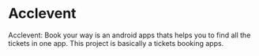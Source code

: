 # Acclevent
 Acclevent: Book your way is an android apps thats helps you to find all the tickets in one app. This project is basically a tickets booking apps.
